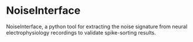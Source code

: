 # NoiseInterface
NoiseInterface, a python tool for extracting the noise signature from neural electrophysiology recordings to validate spike-sorting results.
